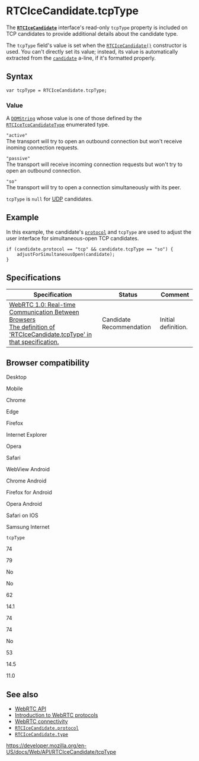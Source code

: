 # RTCIceCandidate.tcpType

The **[`RTCIceCandidate`](../rtcicecandidate)** interface's read-only `tcpType` property is included on TCP candidates to provide additional details about the candidate type.

The `tcpType` field's value is set when the [`RTCIceCandidate()`](rtcicecandidate) constructor is used. You can't directly set its value; instead, its value is automatically extracted from the [`candidate`](../rtcicecandidateinit/candidate) a-line, if it's formatted properly.

## Syntax

    var tcpType = RTCIceCandidate.tcpType;

### Value

A [`DOMString`](../domstring) whose value is one of those defined by the [`RTCIceTcpCandidateType`](../rtcicetcpcandidatetype) enumerated type.

`"active"`  
The transport will try to open an outbound connection but won't receive inoming connection requests.

`"passive"`  
The transport will receive incoming connection requests but won't try to open an outbound connection.

`"so"`  
The transport will try to open a connection simultaneously with its peer.

`tcpType` is `null` for [UDP](https://developer.mozilla.org/en-US/docs/Glossary/UDP) candidates.

## Example

In this example, the candidate's [`protocol`](protocol) and `tcpType` are used to adjust the user interface for simultaneous-open TCP candidates.

    if (candidate.protocol == "tcp" && candidate.tcpType == "so") {
        adjustForSimultaneousOpen(candidate);
    }

## Specifications

<table><thead><tr class="header"><th>Specification</th><th>Status</th><th>Comment</th></tr></thead><tbody><tr class="odd"><td><a href="https://w3c.github.io/webrtc-pc/#dom-rtcicecandidate-tcptype">WebRTC 1.0: Real-time Communication Between Browsers<br />
<span class="small">The definition of 'RTCIceCandidate.tcpType' in that specification.</span></a></td><td><span class="spec-cr">Candidate Recommendation</span></td><td>Initial definition.</td></tr></tbody></table>

## Browser compatibility

Desktop

Mobile

Chrome

Edge

Firefox

Internet Explorer

Opera

Safari

WebView Android

Chrome Android

Firefox for Android

Opera Android

Safari on IOS

Samsung Internet

`tcpType`

74

79

No

No

62

14.1

74

74

No

53

14.5

11.0

## See also

- [WebRTC API](../webrtc_api)
- [Introduction to WebRTC protocols](../webrtc_api/protocols)
- [WebRTC connectivity](../webrtc_api/connectivity)
- [`RTCIceCandidate.protocol`](protocol)
- [`RTCIceCandidate.type`](type)

<a href="https://developer.mozilla.org/en-US/docs/Web/API/RTCIceCandidate/tcpType" class="_attribution-link">https://developer.mozilla.org/en-US/docs/Web/API/RTCIceCandidate/tcpType</a>
